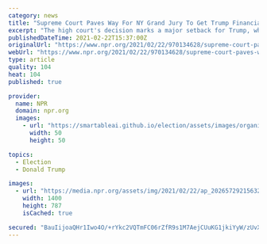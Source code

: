 ```yaml
---
category: news
title: "Supreme Court Paves Way For NY Grand Jury To Get Trump Financial Records"
excerpt: "The high court's decision marks a major setback for Trump, who for years has fought to shield his finances and business practices from scrutiny."
publishedDateTime: 2021-02-22T15:37:00Z
originalUrl: "https://www.npr.org/2021/02/22/970134628/supreme-court-paves-way-for-ny-grand-jury-to-get-trump-financial-records"
webUrl: "https://www.npr.org/2021/02/22/970134628/supreme-court-paves-way-for-ny-grand-jury-to-get-trump-financial-records"
type: article
quality: 104
heat: 104
published: true

provider:
  name: NPR
  domain: npr.org
  images:
    - url: "https://smartableai.github.io/election/assets/images/organizations/npr.org-50x50.jpg"
      width: 50
      height: 50

topics:
  - Election
  - Donald Trump

images:
  - url: "https://media.npr.org/assets/img/2021/02/22/ap_20265729215632_wide-b6d10979b09a4077168a7308b348d897aebf1f97.jpg?s=1400"
    width: 1400
    height: 787
    isCached: true

secured: "BauIijoaQHr1Iwo4O/+rYkc2VQTmFC06rZfR9s1M7AejCUuKG1jkiYyW/zUvXZfa5y4eEiN+poXk0FIiWorR9Uz65jDC1sO9Y8h5veDdmM8g2bjti3k8wEBg8vcesW2ucOJQx4bSs6L5VWP9LptJ+5G9x9ymse3izFvfaikiAlJXHTPyNeE8d4AkIU91Vl3iDBVN+wosl2sJzhpEQteueLAIE9TjNdLJxkZ7qb+F3mzEsQofD1g8eT5fIfCLMHvPmTcKRAGkZohWkA/YRs/0M7VdAzHfRSGElE5wxDz9zf66WeJ18GqdVv/qEhNftZH2HpAPLvCrXW5XWLEcfzyFCemzxCeIH0zUXhKfToSahCU=;xJt6ptDnGcCsj7YN0YVqeA=="
---
```


